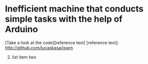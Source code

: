 # Inefficient machine that conducts simple tasks with the help of Arduino
[Take a look at the code][reference text]
[reference text]: http://github.com/lucaskasa/iswm

2. list item two
